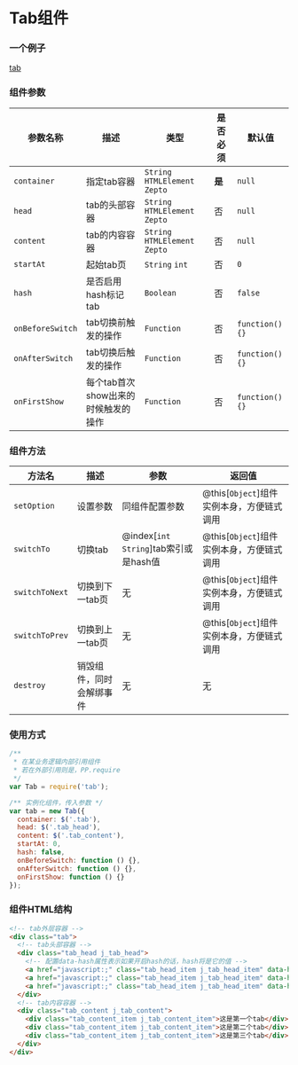 # Tab组件

### 一个例子
[tab](codepen://luckyadam/GJreOV)

### 组件参数

| 参数名称 | 描述 | 类型 | 是否必须 | 默认值 |
| -- | -- | -- | -- | -- |
| ``container`` | 指定tab容器 | ``String`` ``HTMLElement`` ``Zepto`` | **是** | ``null`` |
| ``head`` | tab的头部容器 | ``String`` ``HTMLElement`` ``Zepto`` | 否 | ``null`` |
| ``content`` | tab的内容容器 | ``String`` ``HTMLElement`` ``Zepto`` | 否 | ``null`` |
| ``startAt`` | 起始tab页 | ``String`` ``int`` | 否 | ``0`` |
| ``hash`` | 是否启用hash标记tab | ``Boolean`` | 否 | ``false`` |
| ``onBeforeSwitch`` | tab切换前触发的操作 | ``Function`` | 否 | ``function(){}`` |
| ``onAfterSwitch`` | tab切换后触发的操作 | ``Function`` | 否 | ``function(){}`` |
| ``onFirstShow`` | 每个tab首次show出来的时候触发的操作 | ``Function`` | 否 | ``function(){}`` |

### 组件方法

| 方法名 | 描述 | 参数 | 返回值 |
| -- | -- | -- | -- |
| ``setOption`` | 设置参数 | 同组件配置参数 | @this[``Object``]组件实例本身，方便链式调用 |
| ``switchTo`` | 切换tab | @index[``int`` ``String``]tab索引或是hash值 | @this[``Object``]组件实例本身，方便链式调用 |
| ``switchToNext`` | 切换到下一tab页 | 无 | @this[``Object``]组件实例本身，方便链式调用 |
| ``switchToPrev`` | 切换到上一tab页 | 无 | @this[``Object``]组件实例本身，方便链式调用 |
| ``destroy`` | 销毁组件，同时会解绑事件 | 无 | 无 |


### 使用方式

```javascript
/** 
 * 在某业务逻辑内部引用组件
 * 若在外部引用则是，PP.require
 */
var Tab = require('tab');

/** 实例化组件，传入参数 */
var tab = new Tab({
  container: $('.tab'),
  head: $('.tab_head'),
  content: $('.tab_content'),
  startAt: 0,
  hash: false,
  onBeforeSwitch: function () {},
  onAfterSwitch: function () {},
  onFirstShow: function () {}
});

```

### 组件HTML结构

```html
<!-- tab外层容器 -->
<div class="tab">
  <!-- tab头部容器 -->
  <div class="tab_head j_tab_head">
    <!-- 配置data-hash属性表示如果开启hash的话，hash将是它的值 -->
    <a href="javascript:;" class="tab_head_item j_tab_head_item" data-hash='mobile'>话费充值</a>
    <a href="javascript:;" class="tab_head_item j_tab_head_item" data-hash='qq'>Q币充值</a>
    <a href="javascript:;" class="tab_head_item j_tab_head_item" data-hash='game'>游戏充值</a>
  </div>
  <!-- tab内容容器 -->
  <div class="tab_content j_tab_content">
    <div class="tab_content_item j_tab_content_item">这是第一个tab</div>
    <div class="tab_content_item j_tab_content_item">这是第二个tab</div>
    <div class="tab_content_item j_tab_content_item">这是第三个tab</div>
  </div>
</div>
```